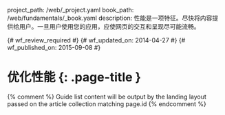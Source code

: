 project_path: /web/_project.yaml
book_path: /web/fundamentals/_book.yaml
description: 性能是一项特征。尽快将内容提供给用户。一旦用户使用您的应用，应使网页的交互和呈现尽可能流畅。

{# wf_review_required #}
{# wf_updated_on: 2014-04-27 #}
{# wf_published_on: 2015-09-08 #}

# 优化性能 {: .page-title }




{% comment %}
Guide list content will be output by the landing layout passed on the article collection matching page.id
{% endcomment %}


